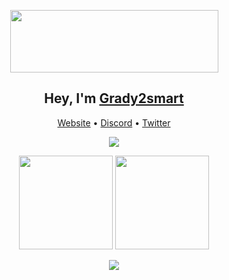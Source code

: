 <p align="center">
  <img src="https://techdech.github.io/img/appban.png" width="333" height="100">
</p>	
   
<h2 align="center">Hey, I'm <a href="https://github.com/techdech">Grady2smart</a></h2>
<p align="center">
  <a href="https://techdech.github.io/">Website</a> •
  <a href="https://techdech.github.io/techdech/discord">Discord</a> •
  <a href="https://twitter.com/grady2smart">Twitter</a>
</p>

<p align="center">
    <img src="https://readme-typing-svg.herokuapp.com?color=%23FFFFFF&width=250&lines=I+am+a+web+developer;jailbreak+enthusiast;and+student!" />
</p>

<p align= "center">
  <img height= "150" src="https://github-readme-stats.vercel.app/api?username=techdech&theme=react&show_icons=true&include_all_commits=true" />
  <img height= "150" src="https://github-readme-stats.vercel.app/api/top-langs/?username=techdech&theme=react&layout=compact" />
</p>

<p align="center">
    <img src="https://profile-counter.glitch.me/techdech/count.svg" />
</p>
